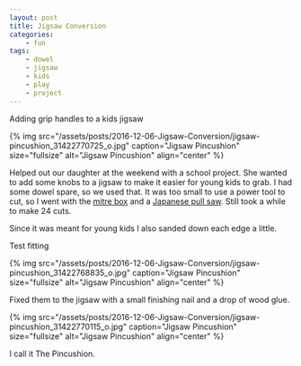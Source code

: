 ```yaml
---
layout: post
title: Jigsaw Conversion
categories:
    - fun
tags:
    - dowel
    - jigsaw
    - kids
    - play
    - project
---
```


Adding grip handles to a kids jigsaw

{% img src="/assets/posts/2016-12-06-Jigsaw-Conversion/jigsaw-pincushion_31422770725_o.jpg" caption="Jigsaw Pincushion" size="fullsize" alt="Jigsaw Pincushion" align="center" %}

Helped out our daughter at the weekend with a school project. She wanted to add some knobs to a jigsaw to make it easier for young kids to grab. I had some dowel spare, so we used that. It was too small to use a power tool to cut, so I went with the [mitre box](https://en.wikipedia.org/wiki/Mitre_box) and a [Japanese pull saw](https://en.wikipedia.org/wiki/Japanese_saw). Still took a while to make 24 cuts.

Since it was meant for young kids I also sanded down each edge a little.

Test fitting

{% img src="/assets/posts/2016-12-06-Jigsaw-Conversion/jigsaw-pincushion_31422768835_o.jpg" caption="Jigsaw Pincushion" size="fullsize" alt="Jigsaw Pincushion" align="center" %}

Fixed them to the jigsaw with a small finishing nail and a drop of wood glue.

{% img src="/assets/posts/2016-12-06-Jigsaw-Conversion/jigsaw-pincushion_31422770115_o.jpg" caption="Jigsaw Pincushion" size="fullsize" alt="Jigsaw Pincushion" align="center" %}

I call it The Pincushion.